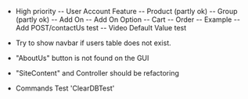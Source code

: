 - High priority
 -- User Account Feature
 -- Product (partly ok)
 -- Group (partly ok)
 -- Add On
 -- Add On Option
 -- Cart
 -- Order
 -- Example
 -- Add POST/contactUs test
 -- Video Default Value test



- Try to show navbar if users table does not exist.
- "AboutUs" button is not found on the GUI
- "SiteContent" and Controller should be refactoring
- Commands Test 'ClearDBTest'